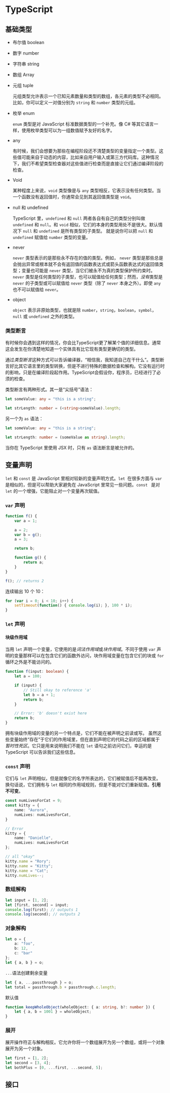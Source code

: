 # TypeScript

## 基础类型

- 布尔值 boolean

- 数字 number

- 字符串 string

- 数组 Array

- 元组 tuple

  元组类型允许表示一个已知元素数量和类型的数组，各元素的类型不必相同。比如，你可以定义一对值分别为 `string` 和 `number` 类型的元组。 

- 枚举 enum

  `enum` 类型是对 JavaScript 标准数据类型的一个补充。像 C# 等其它语言一样，使用枚举类型可以为一组数值赋予友好的名字。

- any

  有时候，我们会想要为那些在编程阶段还不清楚类型的变量指定一个类型。这些值可能来自于动态的内容，比如来自用户输入或第三方代码库。这种情况下，我们不希望类型检查器对这些值进行检查而是直接让它们通过编译阶段的检查。 

- Void

  某种程度上来说，`void` 类型像是与 `any` 类型相反，它表示没有任何类型。当一个函数没有返回值时，你通常会见到其返回值类型是 `void`。

- null 和 undefined

  TypeScript 里，`undefined` 和 `null` 两者各自有自己的类型分别叫做 `undefined` 和 `null`。和 `void` 相似，它们的本身的类型用处不是很大。默认情况下 `null` 和 `undefined` 是所有类型的子类型。 就是说你可以把 `null` 和 `undefined` 赋值给 `number` 类型的变量。 

- never

  `never` 类型表示的是那些永不存在的值的类型。例如， `never` 类型是那些总是会抛出异常或根本就不会有返回值的函数表达式或箭头函数表达式的返回值类型；变量也可能是 `never` 类型，当它们被永不为真的类型保护所约束时。`never` 类型是任何类型的子类型，也可以赋值给任何类型；然而，*没有*类型是 `never` 的子类型或可以赋值给 `never` 类型（除了 `never` 本身之外）。即使 `any` 也不可以赋值给 `never`。

- object

  `object` 表示非原始类型，也就是除 `number`，`string`，`boolean`，`symbol`，`null` 或 `undefined` 之外的类型。 

### 类型断言

有时候你会遇到这样的情况，你会比TypeScript更了解某个值的详细信息。通常这会发生在你清楚地知道一个实体具有比它现有类型更确切的类型。              

通过*类型断言*这种方式可以告诉编译器，“相信我，我知道自己在干什么”。类型断言好比其它语言里的类型转换，但是不进行特殊的数据检查和解构。它没有运行时的影响，只是在编译阶段起作用。TypeScript会假设你，程序员，已经进行了必须的检查。                

类型断言有两种形式。其一是“尖括号”语法：                

```typescript
let someValue: any = "this is a string";

let strLength: number = (<string>someValue).length;
```

另一个为 `as` 语法：

```typescript
let someValue: any = "this is a string";

let strLength: number = (someValue as string).length;
```

当你在 TypeScript 里使用 JSX 时，只有 `as` 语法断言是被允许的。

## 变量声明

`let` 和 `const` 是 JavaScript 里相对较新的变量声明方式。`let `在很多方面与 `var` 是相似的，但是可以帮助大家避免在 JavaScript 里常见一些问题。`const ` 是对 `let` 的一个增强，它能阻止对一个变量再次赋值。 

### `var` 声明

```typescript
function f() {
    var a = 1;

    a = 2;
    var b = g();
    a = 3;

    return b;

    function g() {
        return a;
    }
}

f(); // returns 2
```

连续输出 10 个 10：

```typescript
for (var i = 0; i < 10; i++) {
    setTimeout(function() { console.log(i); }, 100 * i);
}
```

### `let` 声明

#### 块级作用域

当用 `let` 声明一个变量，它使用的是*词法作用域*或*块作用域*。不同于使用 `var` 声明的变量那样可以在包含它们的函数外访问，块作用域变量在包含它们的块或 `for` 循环之外是不能访问的。

```typescript
function f(input: boolean) {
    let a = 100;

    if (input) {
        // Still okay to reference 'a'
        let b = a + 1;
        return b;
    }

    // Error: 'b' doesn't exist here
    return b;
}
```

拥有块级作用域的变量的另一个特点是，它们不能在被声明之前读或写。 虽然这些变量始终“存在”于它们的作用域里，但在直到声明它的代码之前的区域都属于 *暂时性死区*。它只是用来说明我们不能在 `let` 语句之前访问它们，幸运的是 TypeScript 可以告诉我们这些信息。 

### `const` 声明

它们与 `let` 声明相似，但是就像它的名字所表达的，它们被赋值后不能再改变。换句话说，它们拥有与 `let` 相同的作用域规则，但是不能对它们重新赋值。**引用不可变**。

```typescript
const numLivesForCat = 9;
const kitty = {
    name: "Aurora",
    numLives: numLivesForCat,
}

// Error
kitty = {
    name: "Danielle",
    numLives: numLivesForCat
};

// all "okay"
kitty.name = "Rory";
kitty.name = "Kitty";
kitty.name = "Cat";
kitty.numLives--;
```

### 数组解构

```typescript
let input = [1, 2];
let [first, second] = input;
console.log(first); // outputs 1
console.log(second); // outputs 2
```

### 对象解构

```typescript
let o = {
    a: "foo",
    b: 12,
    c: "bar"
};
let { a, b } = o;
```

`...`语法创建剩余变量 

```typescript
let { a, ...passthrough } = o;
let total = passthrough.b + passthrough.c.length;
```

默认值

```typescript
function keepWholeObject(wholeObject: { a: string, b?: number }) {
    let { a, b = 1001 } = wholeObject;
}
```

### 展开

展开操作符正与解构相反。它允许你将一个数组展开为另一个数组，或将一个对象展开为另一个对象。

```typescript
let first = [1, 2];
let second = [3, 4];
let bothPlus = [0, ...first, ...second, 5];
```

## 接口

